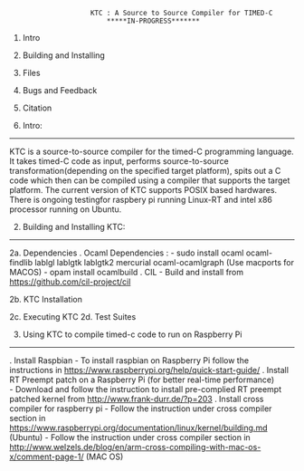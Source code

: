 						KTC : A Source to Source Compiler for TIMED-C 
							*****IN-PROGRESS*******

1. Intro
2. Building and Installing
3. Files
4. Bugs and Feedback
5. Citation

1. Intro:
------

KTC is a source-to-source compiler for the timed-C programming language. It takes timed-C code as input, performs source-to-source transformation(depending on the specified target platform), spits out a C code which then can be compiled using 
a compiler that supports the target platform. The current version of KTC supports POSIX based hardwares. There is ongoing testingfor raspbery pi running Linux-RT and intel x86 processor running on Ubuntu.  

2. Building and Installing KTC:
------------------------

2a. Dependencies 
    . Ocaml Dependencies :
      -	sudo install ocaml ocaml-findlib lablgl lablgtk lablgtk2 mercurial  ocaml-ocamlgraph 
        (Use macports for MACOS)
      - opam install ocamlbuild
    . CIL 
     - Build and install from https://github.com/cil-project/cil

2b. KTC Installation



2c. Executing KTC
2d. Test Suites


3. Using KTC to compile timed-c code to run on Raspberry Pi
----------------------------------
	
  . Install Raspbian 
     - To install raspbian on Raspberry Pi follow the instructions in https://www.raspberrypi.org/help/quick-start-guide/
  . Install RT Preempt patch on a Raspberry Pi (for better real-time performance)   
     - Download and follow the instruction to install pre-complied RT preempt patched kernel from http://www.frank-durr.de/?p=203  . Install cross compiler for raspberry pi 
      - Follow the instruction under cross compiler section in https://www.raspberrypi.org/documentation/linux/kernel/building.md	(Ubuntu)
      - Follow the instruction under cross compiler section in http://www.welzels.de/blog/en/arm-cross-compiling-with-mac-os-x/comment-page-1/ (MAC OS)



